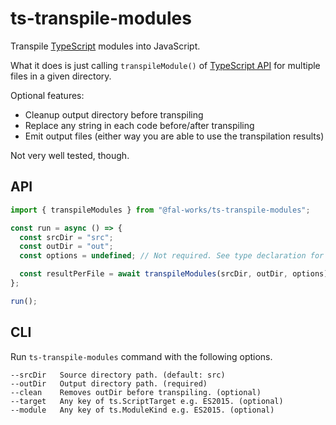 # ts-transpile-modules

Transpile [TypeScript](https://www.typescriptlang.org/) modules into JavaScript.

What it does is just calling `transpileModule()` of [TypeScript API](https://github.com/Microsoft/TypeScript/wiki/Using-the-Compiler-API) for multiple files in a given directory.

Optional features:

- Cleanup output directory before transpiling
- Replace any string in each code before/after transpiling
- Emit output files (either way you are able to use the transpilation results)

Not very well tested, though.


## API

```js
import { transpileModules } from "@fal-works/ts-transpile-modules";

const run = async () => {
  const srcDir = "src";
  const outDir = "out";
  const options = undefined; // Not required. See type declaration for option fields.

  const resultPerFile = await transpileModules(srcDir, outDir, options);
};

run();
```


## CLI

Run `ts-transpile-modules` command with the following options.

```text
--srcDir   Source directory path. (default: src)
--outDir   Output directory path. (required)
--clean    Removes outDir before transpiling. (optional)
--target   Any key of ts.ScriptTarget e.g. ES2015. (optional)
--module   Any key of ts.ModuleKind e.g. ES2015. (optional)
```
